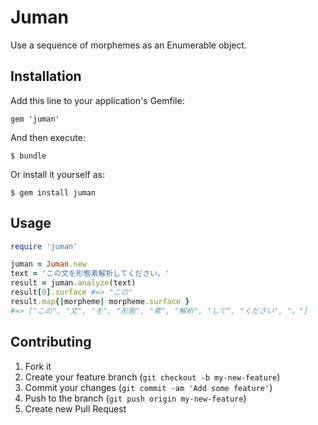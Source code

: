 # Juman

Use a sequence of morphemes as an Enumerable object.

## Installation

Add this line to your application's Gemfile:

    gem 'juman'

And then execute:

    $ bundle

Or install it yourself as:

    $ gem install juman

## Usage

```ruby
require 'juman'

juman = Juman.new
text = 'この文を形態素解析してください。'
result = juman.analyze(text)
result[0].surface #=> "この"
result.map{|morpheme| morpheme.surface }
#=> ["この", "文", "を", "形態", "素", "解析", "して", "ください", "。"]
```

## Contributing

1. Fork it
2. Create your feature branch (`git checkout -b my-new-feature`)
3. Commit your changes (`git commit -am 'Add some feature'`)
4. Push to the branch (`git push origin my-new-feature`)
5. Create new Pull Request
